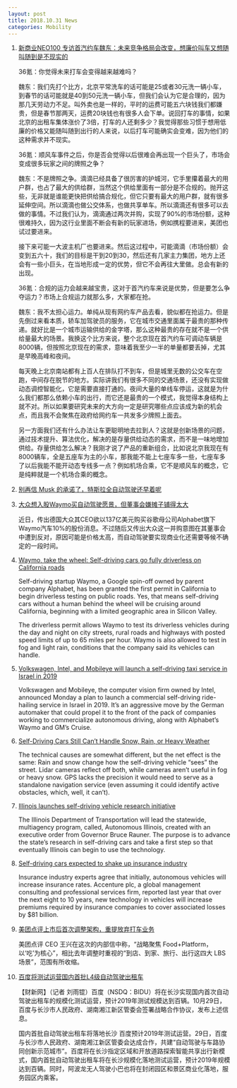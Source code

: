 ```yaml
---
layout: post
title: 2018.10.31 News
categories: Mobility
---
```


1. [新商业NEO100 专访首汽约车魏东：未来竞争格局会改变，想廉价叫车又想随叫随到是不现实的](https://36kr.com/p/5157771.html)

    36氪：你觉得未来打车会变得越来越难吗？

    魏东：我们先打个比方，北京平常洗车的话可能是25或者30元洗一辆小车，到春节的话可能就是40到50元洗一辆小车，但我们会认为它是合理的，因为那几天劳动力不足。叫外卖也是一样的，平时的运费可能五六块钱我们都嫌贵，但是春节那两天，运费20块钱也有很多人会下单。说回打车的事情，如果北京的出租车集体涨价了3倍，打车的人还剩多少？我觉得那些习惯于想用低廉的价格又能随叫随到出行的人来说，以后打车可能确实会变难，因为他们的这种需求并不现实。

    36氪：顺风车事件之后，你是否会觉得以后很难会再出现一个巨头了，市场会变成很多玩家之间的牌照之争？

    魏东：不是牌照之争。滴滴已经具备了很厉害的护城河，它手里攥着最大的用户群，也占了最大的供给群，当然这个供给里面有一部分是不合规的。抛开这些，无非就是谁能更快把供给搞合规化，但它只要有最大的用户群，就有很多延伸空间。所以滴滴也做公交体系，也做共享单车。所以滴滴还有很多可以去做的事情。不过我们认为，滴滴通过两次并购，实现了90%的市场份额，这种很难持久，因为这行业里面不断会有新的玩家进场，例如携程要进来，美团也试过要进来。

    接下来可能一大波主机厂也要进来。然后这过程中，可能滴滴（市场份额）会变到五六十，我们的目标是干到20到30，然后还有几家主力集团，地方上还会有一些小巨头，在当地形成一定的优势，但它不会再往大里做。总会有新的出现。

    36氪：合规的运力会越来越宝贵，这对于首汽约车来说是优势，但是要怎么争夺运力？市场上合规运力就那么多，大家都在抢。

    魏东：我不太担心运力。单纯从现有网约车产品去看，貌似都在抢运力。但是先倒过来看本质，轿车加驾驶员的服务，它在城市交通里面属于最贵的那种传递。就好比是一个城市运输供给的金字塔，那么这种最贵的存在就不是一个供给量最大的场景。我换这个比方来说，整个北京现在首汽约车可调动车辆是8000辆，但按照北京现在的需求，意味着我至少一半的单量都要丢掉，尤其是早晚高峰和夜间。

    每天晚上北京南站都有上百人在排队打不到车，但是城里无数的公交车在空跑，中间存在脱节的地方。实际讲我们有很多不同的交通场景，还没有实现做动态调控智能化，它是需要直接打通的。夜间大量的单线车停运，这就是为什么我们都那么依赖小车的出行，而它还是最贵的一个模式，我觉得本身结构上就不对。所以如果要研究未来的大方向一定是研究哪些点应该成为新的机会点，而且我不会聚焦在政府给网约车一共发多少牌照上面去。

    另一方面我们还有什么办法让车更聪明地去拉到人？这就是创新场景的问题，通过技术提升、算法优化，解决的是存量供给动态的需求，而不是一味地增加供给。存量供给怎么解决？我刚才说了产品的重新组合，比如说北京我现在有8000辆车，全是五座车为主的小车，那我能不能上七座车多一些，七座车多了以后我能不能开动态专线多一点？例如机场合乘，它不是顺风车的概念，它是纯粹就是一个机场合乘的概念。

2. [别再信 Musk 的承诺了，特斯拉全自动驾驶还早着呢](https://36kr.com/p/5159624.html)

3. [大众想入股Waymo买自动驾驶愿景，但董事会嫌摊子铺得太大](https://36kr.com/p/5159601.html)

    近日，传出德国大众其CEO欲以137亿美元购买谷歌母公司Alphabet旗下Waymo汽车10%的股份消息。不过随后又传出大众这一并购意图在其董事会中遭到反对，原因可能是价格太高，而自动驾驶要实现商业化还需要等候不确定的一段时间。

4. [Waymo, take the wheel: Self-driving cars go fully driverless on California roads](https://techcrunch.com/2018/10/30/waymo-takes-the-wheel-self-driving-cars-go-fully-driverless-on-california-roads/)

    Self-driving startup Waymo, a Google spin-off owned by parent company Alphabet, has been granted the first permit in California to begin driverless testing on public roads. Yes, that means self-driving cars without a human behind the wheel will be cruising around California, beginning with a limited geographic area in Silicon Valley.

    The driverless permit allows Waymo to test its driverless vehicles during the day and night on city streets, rural roads and highways with posted speed limits of up to 65 miles per hour. Waymo is also allowed to test in fog and light rain, conditions that the company said its vehicles can handle.

5. [Volkswagen, Intel, and Mobileye will launch a self-driving taxi service in Israel in 2019](https://www.theverge.com/2018/10/29/18039216/volkswagen-intel-mobileye-self-driving-ride-hailing-israel-2019)

    Volkswagen and Mobileye, the computer vision firm owned by Intel, announced Monday a plan to launch a commercial self-driving ride-hailing service in Israel in 2019. It’s an aggressive move by the German automaker that could propel it to the front of the pack of companies working to commercialize autonomous driving, along with Alphabet’s Waymo and GM’s Cruise.

6. [Self-Driving Cars Still Can’t Handle Snow, Rain, or Heavy Weather](https://www.extremetech.com/extreme/279822-self-driving-cars-still-cant-handle-snow-rain-or-heavy-weather)

    The technical causes are somewhat different, but the net effect is the same: Rain and snow change how the self-driving vehicle “sees” the street. Lidar cameras reflect off both, while cameras aren’t useful in fog or heavy snow. GPS lacks the precision it would need to serve as a standalone navigation service (even assuming it could identify active obstacles, which, well, it can’t).

7. [Illinois launches self-driving vehicle research initiative](https://chicago.curbed.com/2018/10/29/18038208/illinois-autonomous-vehicle-research-program)

    The Illinois Department of Transportation will lead the statewide, multiagency program, called, Autonomous Illinois, created with an executive order from Governor Bruce Rauner. The purpose is to advance the state’s research in self-driving cars and take a first step so that eventually Illinois can begin to use the technology.

8. [Self-driving cars expected to shake up insurance industry](https://www.detroitnews.com/story/business/autos/2018/10/29/self-driving-cars-insurance-industry/1617277002/)

    Insurance industry experts agree that initially, autonomous vehicles will increase insurance rates. Accenture plc, a global management consulting and professional services firm, reported last year that over the next eight to 10 years, new technology in vehicles will increase premiums required by insurance companies to cover associated losses by $81 billion.

9. [美团点评上市后首次调整架构，重提放弃打车业务](http://www.qdaily.com/articles/57824.html)

    美团点评 CEO 王兴在这次的内部信中称，“战略聚焦 Food+Platform，以‘吃’为核心”，相比去年调整时重视的“到店、到家、旅行、出行这四大 LBS 场景”，范围有所收缩。

10. [百度将测试运营国内首批L4级自动驾驶出租车](http://companies.caixin.com/2018-10-30/101340513.html)

    【财新网】（记者 刘雨锟）百度（NSDQ：BIDU）将在长沙实现国内首次自动驾驶出租车的规模化测试运营，预计2019年测试规模达到百辆。10月29日，百度与长沙市人民政府、湖南湘江新区管委会签署战略合作协议，发布上述信息。

    国内首批自动驾驶出租车将落地长沙 百度预计2019年测试运营。29日，百度与长沙市人民政府、湖南湘江新区管委会达成合作，共建“自动驾驶与车路协同创新示范城市”。百度将在长沙指定区域和开放道路探索智能共享出行新模式，国内首批自动驾驶出租车将在长沙规模化落地测试运营，预计2019年规模达到百辆。同时，阿波龙无人驾驶小巴也将在封闭园区和景区商业化落地，服务园区内乘客。